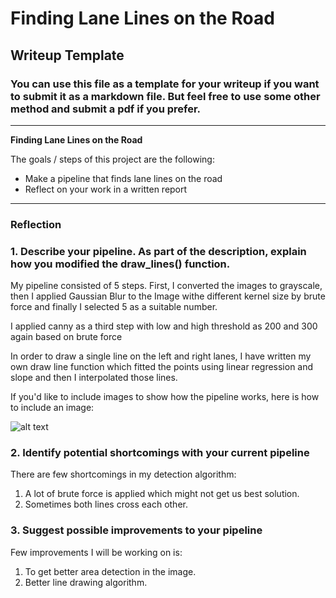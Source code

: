 # **Finding Lane Lines on the Road** 

## Writeup Template

### You can use this file as a template for your writeup if you want to submit it as a markdown file. But feel free to use some other method and submit a pdf if you prefer.

---

**Finding Lane Lines on the Road**

The goals / steps of this project are the following:
* Make a pipeline that finds lane lines on the road
* Reflect on your work in a written report


[//]: # (Image References)

[image1]: ./examples/grayscale.jpg "Grayscale"

---

### Reflection

### 1. Describe your pipeline. As part of the description, explain how you modified the draw_lines() function.

My pipeline consisted of 5 steps. First, I converted the images to grayscale, then I applied Gaussian Blur to the
Image withe different kernel size by brute force and finally I selected 5 as a suitable number.

I applied canny as a third step with low and high threshold as 200 and 300 again based on brute force


In order to draw a single line on the left and right lanes, I have written my own draw line function
which fitted the points using linear regression and slope and then I interpolated those lines.

If you'd like to include images to show how the pipeline works, here is how to include an image: 

![alt text][image1]


### 2. Identify potential shortcomings with your current pipeline


There are few shortcomings in my detection algorithm:
1. A lot of brute force is applied which might not get us best solution.
2. Sometimes both lines cross each other.

### 3. Suggest possible improvements to your pipeline
Few improvements I will be working on is:
1. To get better area detection in the image.
2. Better line drawing algorithm.
